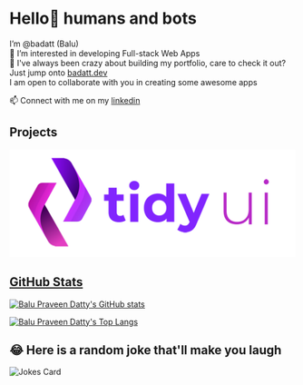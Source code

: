 # Hello👋 humans and bots

I’m @badatt (Balu) <br>
👀 I’m interested in developing Full-stack Web Apps <br>
📰 I've always been crazy about building my portfolio, care to check it out? Just jump onto [badatt.dev](https://badatt.dev) <br />
I am open to collaborate with you in creating some awesome apps

📫 Connect with me on my [linkedin](https://www.linkedin.com/in/balu-praveen-datty-210561a4/) <br>

## Projects

<div style="display:flex">
  <a href="https://main--62f5d4e6c0b101cafe0f9e33.chromatic.com/" target="_blank"><img src="https://raw.githubusercontent.com/badatt/tidy-ui/main/internals/assets/images/storybook-logo.png"/>
</div>

## GitHub Stats

[![Balu Praveen Datty's GitHub stats](https://github-readme-stats.vercel.app/api?username=badatt&show_icons=true&theme=tokyonight)](https://github.com/badatt/github-readme-stats)

[![Balu Praveen Datty's Top Langs](https://github-readme-stats.vercel.app/api/top-langs/?username=badatt&layout=compact&theme=tokyonight)](https://github.com/badatt/github-readme-stats)

## 😂 Here is a random joke that'll make you laugh

![Jokes Card](https://readme-jokes.vercel.app/api)
